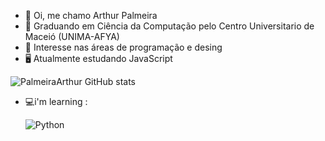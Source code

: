- 👋 Oi, me chamo Arthur Palmeira
- 🏢 Graduando em Ciência da Computação pelo Centro Universitario de Maceió (UNIMA-AFYA)
- 👀 Interesse nas áreas de programação e desing
- 🖥️ Atualmente estudando JavaScript

![PalmeiraArthur GitHub stats](https://github-readme-stats.vercel.app/api?username=PalmeiraArthur&show_icons=true&theme=midnight-purple)

- 💻i'm learning : <div style="display: inline_block">
  <img align="center" alt="Python" src="https://img.shields.io/badge/Python-3776AB?style=for-the-badge&logo=python&logoColor=white" />


  </div>
